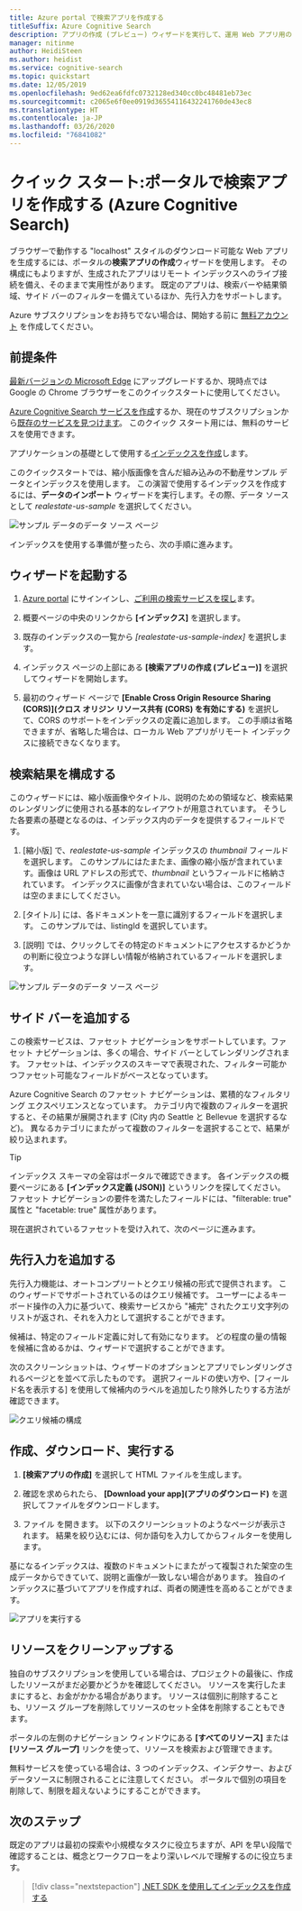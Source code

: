 ```yaml
---
title: Azure portal で検索アプリを作成する
titleSuffix: Azure Cognitive Search
description: アプリの作成 (プレビュー) ウィザードを実行して、運用 Web アプリ用の HTML ページとスクリプトを生成します。 このページは、検索バー、結果領域、サイド バーを備えているほか、先行入力に対応しています。
manager: nitinme
author: HeidiSteen
ms.author: heidist
ms.service: cognitive-search
ms.topic: quickstart
ms.date: 12/05/2019
ms.openlocfilehash: 9ed62ea6fdfc0732128ed340cc0bc48481eb73ec
ms.sourcegitcommit: c2065e6f0ee0919d36554116432241760de43ec8
ms.translationtype: HT
ms.contentlocale: ja-JP
ms.lasthandoff: 03/26/2020
ms.locfileid: "76841082"
---
```

# <a name="quickstart-create-a-search-app-in-the-portal-azure-cognitive-search"></a>クイック スタート:ポータルで検索アプリを作成する (Azure Cognitive Search)

ブラウザーで動作する "localhost" スタイルのダウンロード可能な Web アプリを生成するには、ポータルの**検索アプリの作成**ウィザードを使用します。 その構成にもよりますが、生成されたアプリはリモート インデックスへのライブ接続を備え、そのままで実用性があります。 既定のアプリは、検索バーや結果領域、サイド バーのフィルターを備えているほか、先行入力をサポートします。

Azure サブスクリプションをお持ちでない場合は、開始する前に [無料アカウント](https://azure.microsoft.com/free/?WT.mc_id=A261C142F) を作成してください。 

## <a name="prerequisites"></a>前提条件

[最新バージョンの Microsoft Edge](https://www.microsoft.com/edge) にアップグレードするか、現時点では Google の Chrome ブラウザーをこのクイックスタートに使用してください。

[Azure Cognitive Search サービスを作成](search-create-service-portal.md)するか、現在のサブスクリプションから[既存のサービスを見つけます](https://ms.portal.azure.com/#blade/HubsExtension/BrowseResourceBlade/resourceType/Microsoft.Search%2FsearchServices)。 このクイック スタート用には、無料のサービスを使用できます。 

アプリケーションの基礎として使用する[インデックスを作成](search-create-index-portal.md)します。 

このクイックスタートでは、縮小版画像を含んだ組み込みの不動産サンプル データとインデックスを使用します。 この演習で使用するインデックスを作成するには、**データのインポート** ウィザードを実行します。その際、データ ソースとして *realestate-us-sample* を選択してください。

![サンプル データのデータ ソース ページ](media/search-create-app-portal/import-data-realestate.png)

インデックスを使用する準備が整ったら、次の手順に進みます。

## <a name="start-the-wizard"></a>ウィザードを起動する

1. [Azure portal](https://portal.azure.com) にサインインし、[ご利用の検索サービスを探し](https://ms.portal.azure.com/#blade/HubsExtension/BrowseResourceBlade/resourceType/Microsoft.Search%2FsearchServices)ます。

1. 概要ページの中央のリンクから **[インデックス]** を選択します。 

1. 既存のインデックスの一覧から *[realestate-us-sample-index]* を選択します。

1. インデックス ページの上部にある **[検索アプリの作成 (プレビュー)]** を選択してウィザードを開始します。

1. 最初のウィザード ページで **[Enable Cross Origin Resource Sharing (CORS)]\(クロス オリジン リソース共有 (CORS) を有効にする\)** を選択して、CORS のサポートをインデックスの定義に追加します。 この手順は省略できますが、省略した場合は、ローカル Web アプリがリモート インデックスに接続できなくなります。

## <a name="configure-search-results"></a>検索結果を構成する

このウィザードには、縮小版画像やタイトル、説明のための領域など、検索結果のレンダリングに使用される基本的なレイアウトが用意されています。 そうした各要素の基礎となるのは、インデックス内のデータを提供するフィールドです。 

1. [縮小版] で、*realestate-us-sample* インデックスの *thumbnail* フィールドを選択します。 このサンプルにはたまたま、画像の縮小版が含まれています。画像は URL アドレスの形式で、*thumbnail* というフィールドに格納されています。 インデックスに画像が含まれていない場合は、このフィールドは空のままにしてください。

1. [タイトル] には、各ドキュメントを一意に識別するフィールドを選択します。 このサンプルでは、listingId を選択しています。

1. [説明] では、クリックしてその特定のドキュメントにアクセスするかどうかの判断に役立つような詳しい情報が格納されているフィールドを選択します。

![サンプル データのデータ ソース ページ](media/search-create-app-portal/configure-results.png)

## <a name="add-a-sidebar"></a>サイド バーを追加する

この検索サービスは、ファセット ナビゲーションをサポートしています。ファセット ナビゲーションは、多くの場合、サイド バーとしてレンダリングされます。 ファセットは、インデックスのスキーマで表現された、フィルター可能かつファセット可能なフィールドがベースとなっています。

Azure Cognitive Search のファセット ナビゲーションは、累積的なフィルタリング エクスペリエンスとなっています。 カテゴリ内で複数のフィルターを選択すると、その結果が展開されます (City 内の Seattle と Bellevue を選択するなど)。 異なるカテゴリにまたがって複数のフィルターを選択することで、結果が絞り込まれます。

> [!TIP]
> インデックス スキーマの全容はポータルで確認できます。 各インデックスの概要ページにある **[インデックス定義 (JSON)]** というリンクを探してください。 ファセット ナビゲーションの要件を満たしたフィールドには、"filterable: true" 属性と "facetable: true" 属性があります。

現在選択されているファセットを受け入れて、次のページに進みます。


## <a name="add-typeahead"></a>先行入力を追加する

先行入力機能は、オートコンプリートとクエリ候補の形式で提供されます。 このウィザードでサポートされているのはクエリ候補です。 ユーザーによるキーボード操作の入力に基づいて、検索サービスから "補完" されたクエリ文字列のリストが返され、それを入力として選択することができます。

候補は、特定のフィールド定義に対して有効になります。 どの程度の量の情報を候補に含めるかは、ウィザードで選択することができます。 

次のスクリーンショットは、ウィザードのオプションとアプリでレンダリングされるページとを並べて示したものです。 選択フィールドの使い方や、[フィールド名を表示する] を使用して候補内のラベルを追加したり除外したりする方法が確認できます。

![クエリ候補の構成](media/search-create-app-portal/suggestions.png)

## <a name="create-download-and-execute"></a>作成、ダウンロード、実行する

1. **[検索アプリの作成]** を選択して HTML ファイルを生成します。

1. 確認を求められたら、 **[Download your app]\(アプリのダウンロード\)** を選択してファイルをダウンロードします。

1. ファイル を開きます。 以下のスクリーンショットのようなページが表示されます。 結果を絞り込むには、何か語句を入力してからフィルターを使用します。 

基になるインデックスは、複数のドキュメントにまたがって複製された架空の生成データからできていて、説明と画像が一致しない場合があります。 独自のインデックスに基づいてアプリを作成すれば、両者の関連性を高めることができます。

![アプリを実行する](media/search-create-app-portal/run-app.png)


## <a name="clean-up-resources"></a>リソースをクリーンアップする

独自のサブスクリプションを使用している場合は、プロジェクトの最後に、作成したリソースがまだ必要かどうかを確認してください。 リソースを実行したままにすると、お金がかかる場合があります。 リソースは個別に削除することも、リソース グループを削除してリソースのセット全体を削除することもできます。

ポータルの左側のナビゲーション ウィンドウにある **[すべてのリソース]** または **[リソース グループ]** リンクを使って、リソースを検索および管理できます。

無料サービスを使っている場合は、3 つのインデックス、インデクサー、およびデータソースに制限されることに注意してください。 ポータルで個別の項目を削除して、制限を超えないようにすることができます。 

## <a name="next-steps"></a>次のステップ

既定のアプリは最初の探索や小規模なタスクに役立ちますが、API を早い段階で確認することは、概念とワークフローをより深いレベルで理解するのに役立ちます。

> [!div class="nextstepaction"]
> [.NET SDK を使用してインデックスを作成する](https://docs.microsoft.com/azure/search/search-create-index-dotnet)